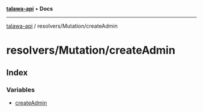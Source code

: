 [**talawa-api**](../../../README.md) • **Docs**

***

[talawa-api](../../../modules.md) / resolvers/Mutation/createAdmin

# resolvers/Mutation/createAdmin

## Index

### Variables

- [createAdmin](variables/createAdmin.md)
